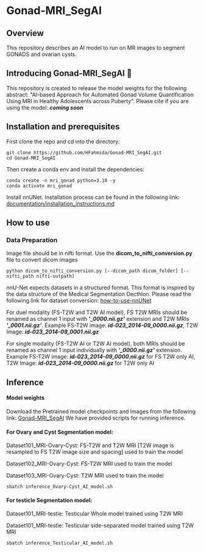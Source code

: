 # Gonad-MRI_SegAI
## Overview 
This repository describes an AI model to run on MR images to segment GONADS and ovarian cysts. 
## Introducing Gonad-MRI_SegAI :rocket:
This repository is created to release the model weights for the following abstract: "AI-based Approach for Automated Gonad Volume Quantification Using MRI in Healthy Adolescents across Puberty".
Please cite if you are using the model: ***coming soon***
## Installation and prerequisites
First clone the repo and cd into the directory:
```
git clone https://github.com/HFahmida/Gonad-MRI_SegAI.git
cd Gonad-MRI_SegAI
```
Then create a conda env and install the dependencies:
```
conda create -n mri_gonad python=3.10 -y
conda activate mri_gonad
```
Install nnUNet. Installation process can be found in the following link: [documentation/installation_instructions.md](https://github.com/MIC-DKFZ/nnUNet/blob/master/documentation/installation_instructions.md)

## How to use
### Data Preparation

Image file should be in nifti format. Use the **dicom_to_nifti_conversion.py** file to convert dicom images
```
python dicom_to_nifti_conversion.py [--dicom_path dicom_folder] [--nifti_path nifti-outpath]
```
nnU-Net expects datasets in a structured format. This format is inspired by the data structure of the Medical Segmentation Decthlon. Please read the following link for dataset conversion: [how-to-use-nnUNet](https://github.com/MIC-DKFZ/nnUNet/blob/master/documentation/how_to_use_nnunet.md)

For duel modality (FS-T2W and T2W AI model), FS T2W MRIs should be renamed as channel 1 input with ***'_0000.nii.gz'*** extension and T2W MRIs ***'_0001.nii.gz'***. Example FS-T2W image: ***id-023_2014-09_0000.nii.gz***, T2W Image: ***id-023_2014-09_0001.nii.gz***

For single modality (FS-T2W AI or T2W AI model), both MRIs should be renamed as channel 1 input individually with ***'_0000.nii.gz'*** extension. Example FS-T2W image: ***id-023_2014-09_0000.nii.gz*** for FS T2W only AI, T2W Image: ***id-023_2014-09_0000.nii.gz*** for T2W only AI

## Inference
#### Model weights
Download the Pretrained model checkpoints and Images from the following link: [Gonad-MRI_SegAI](https://zenodo.org/records/15329885?token=eyJhbGciOiJIUzUxMiJ9.eyJpZCI6IjU5YzI0MjJkLWNkMDktNDE1ZS05Mjc0LTc3YjM2Y2EyMWM4OCIsImRhdGEiOnt9LCJyYW5kb20iOiIyM2M4MTU0NjRlZjg2NTkxZDQxOTQyNjIwMmZjZTM0NCJ9.ivvEtitWku8DaeJXeBRrlW4Vtmq1EINRcCcXXhKXBKDImgRiEDnQFCAro344ANAZB1zH09yW9neM44oF9-MhAg)
We have provided scripts for running inference. 

#### For Ovary and Cyst Segmentation model: 
Dataset101_MRI-Ovary-Cyst: FS-T2W and T2W MRI [T2W image is resampled to FS T2W image size and spacing] used to train the model

Dataset102_MRI-Ovary-Cyst: FS-T2W MRI used to train the model

Dataset103_MRI-Ovary-Cyst: T2W MRI used to train the model
```
sbatch inference_Ovary-Cyst_AI_model.sh 

```

#### For testicle Segmentation model: 
Dataset101_MRI-testie: Testicular Whole model trained using T2W MRI

Dataset101_MRI-testie: Testicular side-separated model trained using T2W MRI

```
sbatch inference_Testicular_AI_model.sh 

```


